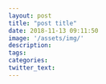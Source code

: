 ```yaml
---
layout: post
title: "post title"
date: 2018-11-13 09:11:50
image: '/assets/img/'
description:
tags:
categories:
twitter_text:
---
```

